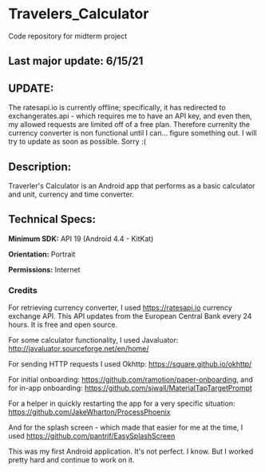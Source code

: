 # Travelers_Calculator
Code repository for midterm project

## Last major update: 6/15/21
## UPDATE: 
The ratesapi.io is currently offline; specifically, it has redirected to exchangerates.api - which requires me to have an API key, and even then, my allowed requests are limited off of a free plan. 
Therefore currenlty the currency converter is non functional until I can... figure something out. I will try to update as soon as possible. Sorry :(

## Description:

Traverler's Calculator is an Android app that performs as a basic calculator and unit, currency and time converter.

## Technical Specs:

**Minimum SDK:** API 19 (Android 4.4 - KitKat)

**Orientation:** Portrait

**Permissions:** Internet

### Credits
For retrieving currency converter, I used  https://ratesapi.io currency exchange API. This API updates from the European Central Bank every 24 hours. It is free and open source.

For some calculator functionality, I used Javaluator: http://javaluator.sourceforge.net/en/home/

For sending HTTP requests I used Okhttp: https://square.github.io/okhttp/

For initial onboarding: https://github.com/ramotion/paper-onboarding, and for in-app onboarding: https://github.com/sjwall/MaterialTapTargetPrompt

For a helper in quickly restarting the app for a very specific situation: https://github.com/JakeWharton/ProcessPhoenix

And for the splash screen - which made that easier for me at the time, I used https://github.com/pantrif/EasySplashScreen
 

This was my first Android application. It's not perfect. I know. But I worked pretty hard and continue to work on it. 
